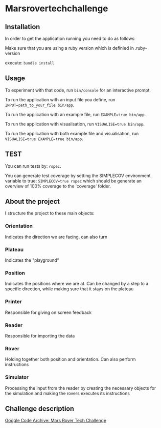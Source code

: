 # Marsrovertechchallenge

## Installation

In order to get the application running you need to do as follows:

Make sure that you are using a ruby version which is definied in .ruby-version

execute: `bundle install`

## Usage

 To experiment with that code, run `bin/console` for an interactive prompt.

 To run the application with an input file you define, run `INPUT=path_to_your_file bin/app`.

 To run the application with an example file, run `EXAMPLE=true bin/app`.

 To run the application with visualisation, run `VISUALISE=true bin/app`.

 To run the application with both example file and visualisation, run `VISUALISE=true EXAMPLE=true bin/app`.

## TEST

You can run tests by: `rspec`.

You can generate test coverage by setting the SIMPLECOV environment variable to true: `SIMPLECOV=true rspec` which should be generate an overview of 100% coverage to the 'coverage' folder.

## About the project

I structure the project to these main objects:

### Orientation
Indicates the direction we are facing, can also turn

### Plateau
Indicates the "playground"

### Position
Indicates the positions where we are at. Can be changed by a step to a specific direction, while making sure that it stays on the plateau

### Printer
Responsible for giving on screen feedback

### Reader
Responsible for importing the data

### Rover
Holding together both position and orientation. Can also perform instructions

### Simulator
Processing the input from the reader by creating the necessary objects for the simulation and making the rovers executes its instructions

## Challenge description

[Google Code Archive: Mars Rover Tech Challenge](https://code.google.com/archive/p/marsrovertechchallenge/)